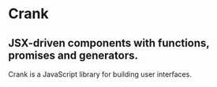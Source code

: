 # Crank
## JSX-driven components with functions, promises and generators.

Crank is a JavaScript library for building user interfaces.
